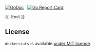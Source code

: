 [![GoDoc](https://godoc.org/github.com/KyleBanks/dockerstats?status.svg)](https://godoc.org/github.com/KyleBanks/dockerstats) &nbsp;
[![Go Report Card](https://goreportcard.com/badge/github.com/KyleBanks/dockerstats)](https://goreportcard.com/report/github.com/KyleBanks/dockerstats)

{{ .Emit }}

## License

`dockerstats` is available [under MIT license](./LICENSE).